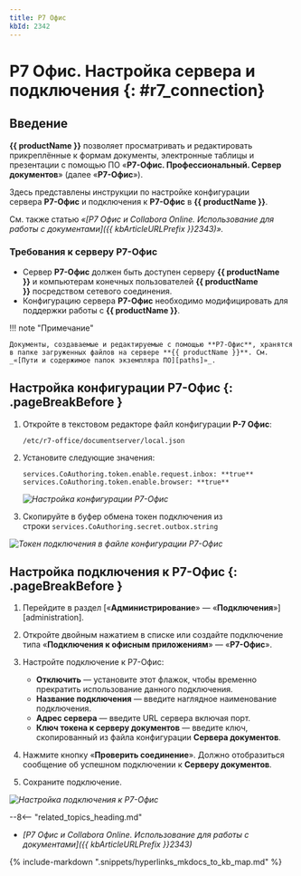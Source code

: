 ```yaml
---
title: Р7 Офис
kbId: 2342
---
```


# Р7 Офис. Настройка сервера и подключения {: #r7_connection}

## Введение

**{{ productName }}** позволяет просматривать и редактировать прикреплённые к формам документы, электронные таблицы и презентации с помощью ПО «**Р7-Офис. Профессиональный. Сервер документов**» (далее «**Р7-Офис**»).

Здесь представлены инструкции по настройке конфигурации сервера **Р7-Офис** и подключения к **Р7-Офис** в **{{ productName }}**.

См. также статью _«[Р7 Офис и Collabora Online. Использование для работы с документами]({{ kbArticleURLPrefix }}2343)»._

### Требования к серверу Р7-Офис

- Сервер **Р7-Офис** должен быть доступен серверу **{{ productName }}** и компьютерам конечных пользователей **{{ productName }}** посредством сетевого соединения.
- Конфигурацию сервера **Р7-Офис** необходимо модифицировать для поддержки работы с **{{ productName }}**.

!!! note "Примечание"

    Документы, создаваемые и редактируемые с помощью **Р7-Офис**, хранятся в папке загруженных файлов на сервере **{{ productName }}**. См. _«[Пути и содержимое папок экземпляра ПО][paths]»_.

## Настройка конфигурации Р7-Офис {: .pageBreakBefore }

1. Откройте в текстовом редакторе файл конфигурации **Р-7 Офис**:

    ```
    /etc/r7-office/documentserver/local.json
    ```

2. Установите следующие значения:

    ```
    services.CoAuthoring.token.enable.request.inbox: **true**
    services.CoAuthoring.token.enable.browser: **true**
    ```

    _![Настройка конфигурации Р7-Офис](r7_connection_settings_configuration.png)_

3. Скопируйте в буфер обмена токен подключения из строки `services.CoAuthoring.secret.outbox.string`

_![Токен подключения в файле конфигурации Р7-Офис](r7_connection_token.png)_

## Настройка подключения к Р7-Офис {: .pageBreakBefore }

1. Перейдите в раздел [«**Администрирование**» — «**Подключения**»][administration].
2. Откройте двойным нажатием в списке или создайте подключение типа «**Подключения к офисным приложениям**» — «**Р7-Офис**».
3. Настройте подключение к Р7-Офис:

    - **Отключить** — установите этот флажок, чтобы временно прекратить использование данного подключения.
    - **Название подключения** — введите наглядное наименование подключения.
    - **Адрес сервера** — введите URL сервера включая порт.
    - **Ключ токена к серверу документов** — введите ключ, скопированный из файла конфигурации **Сервера документов**.

4. Нажмите кнопку «**Проверить соединение**». Должно отобразиться сообщение об успешном подключении к **Серверу документов**.
5. Сохраните подключение.

_![Настройка подключения к Р7-Офис](r7_connection_settings.png)_

<div class="relatedTopics" markdown="block">

--8<-- "related_topics_heading.md"

- _[Р7 Офис и Collabora Online. Использование для работы с документами]({{ kbArticleURLPrefix }}2343)_

</div>

{%
include-markdown ".snippets/hyperlinks_mkdocs_to_kb_map.md"
%}
